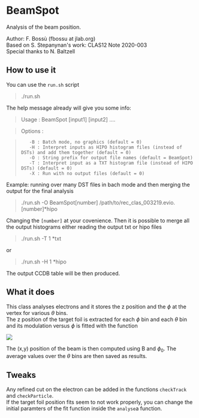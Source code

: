 # BeamSpot

Analysis of the beam position.

Author: F. Bossù (fbossu at jlab.org)<br>
Based on S. Stepanynan's work: CLAS12 Note 2020-003<br>
Special thanks to N. Baltzell

## How to use it

You can use the `run.sh` script

> ./run.sh

The help message already will give you some info:

>   Usage : BeamSpot  [input1] [input2] ....

>   Options :

>        -B : Batch mode, no graphics (default = 0)
>        -H : Interpret inputs as HIPO histogram files (instead of DSTs) and add them together (default = 0)
>        -O : String prefix for output file names (default = BeamSpot)
>        -T : Interpret input as a TXT histogram file (instead of HIPO DSTs) (default = 0)
>        -X : Run with no output files (default = 0)

Example: running over many DST files in bach mode and then merging the output for the final analysis<br>

> ./run.sh -O BeamSpot[number] /path/to/rec_clas_003219.evio.[number]*hipo

Changing the `[number]` at your covenience. Then it is possible to merge all the output histograms either reading the output txt or hipo files

> ./run.sh -T 1 *txt

or 

> ./run.sh -H 1 *hipo

The output CCDB table will be then produced.

## What it does

This class analyses electrons and it stores the z position and the $\phi$ at the vertex for various $\theta$ bins.<br>
The z position of the target foil is extracted for each $\phi$ bin and each $\theta$ bin and its modulation versus $\phi$ is fitted with the function  

<img src="https://render.githubusercontent.com/render/math?math=f\(\phi\\)=A-B\cos\(\phi-\phi_0\\)/\tan\(\theta\\)">

The (x,y) position of the beam is then computed using B and $\phi_0$. The average values over the $\theta$ bins are then saved as results.


## Tweaks

Any refined cut on the electron can be added in the functions `checkTrack` and `checkParticle`. <br>
If the target foil position fits seem to not work properly, you can change the initial paramters of the fit function inside the `analyse`a function.



